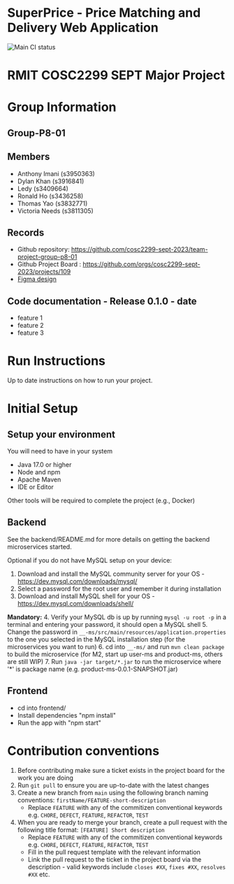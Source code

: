 # SuperPrice - Price Matching and Delivery Web Application

![Main CI status](https://github.com/cosc2299-sept-2023/team-project-group-p8-01/actions/workflows/ci.yml/badge.svg?branch=main)

# RMIT COSC2299 SEPT Major Project

# Group Information

## Group-P8-01

## Members

* Anthony Imani (s3950363)
* Dylan Khan (s3916841)
* Ledy (s3409664)
* Ronald Ho (s3436258)
* Thomas Yao (s3832771)
* Victoria Needs (s3811305)

## Records

* Github repository: https://github.com/cosc2299-sept-2023/team-project-group-p8-01
* Github Project Board : https://github.com/orgs/cosc2299-sept-2023/projects/109
* [Figma design](https://www.figma.com/file/gdtCVGjLBgJYozRHVMdZ43/SuperPrice-Design?type=design&node-id=0-1&mode=design&t=CCWUZsLUoPtW3Bl8-0)

## Code documentation - Release 0.1.0 - date

* feature 1
* feature 2
* feature 3

# Run Instructions

Up to date instructions on how to run your project.

# Initial Setup

## Setup your environment

You will need to have in your system

- Java 17.0 or higher
- Node and npm
- Apache Maven
- IDE or Editor

Other tools will be required to complete the project (e.g., Docker)

## Backend

See the backend/README.md for more details on getting the backend microservices started.

Optional if you do not have MySQL setup on your device:
1. Download and install the MySQL community server for your OS - https://dev.mysql.com/downloads/mysql/
2. Select a password for the root user and remember it during installation
3. Download and install MySQL shell for your OS - https://dev.mysql.com/downloads/shell/

**Mandatory:**
4. Verify your MySQL db is up by running `mysql -u root -p` in a terminal and entering your password, it should open
   a MySQL shell
5. Change the password in `__-ms/src/main/resources/application.properties` to the one you selected in the MySQL installation step (for the microservices you want to run)
6. cd into `__-ms/` and run `mvn clean package` to build the microservice (for M2, start up user-ms and product-ms, others are still WIP)
7. Run `java -jar target/*.jar` to run the microservice where '*' is package name (e.g. product-ms-0.0.1-SNAPSHOT.jar)

## Frontend

- cd into frontend/
- Install dependencies "npm install"
- Run the app with "npm start"

# Contribution conventions

1. Before contributing make sure a ticket exists in the project board for the work you are doing
2. Run `git pull` to ensure you are up-to-date with the latest changes
3. Create a new branch from `main` using the following branch naming conventions: `firstName/FEATURE-short-description`
    - Replace `FEATURE` with any of the commitizen conventional keywords
      e.g. `CHORE`, `DEFECT`, `FEATURE`, `REFACTOR`, `TEST`
4. When you are ready to merge your branch, create a pull request with the following title
   format: `[FEATURE] Short description`
    - Replace `FEATURE` with any of the commitizen conventional keywords
      e.g. `CHORE`, `DEFECT`, `FEATURE`, `REFACTOR`, `TEST`
    - Fill in the pull request template with the relevant information
    - Link the pull request to the ticket in the project board via the description - valid keywords
      include `closes #XX`, `fixes #XX`, `resolves #XX` etc.




